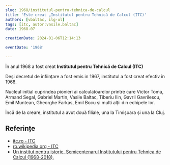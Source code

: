 ```yaml
---
slug: 1968/institutul-pentru-tehnica-de-calcul
title: 'Este creat „Institutul pentru Tehnică de Calcul (ITC)'
authors: [vbaltac, ilg-ul]
tags: [itc, autor:vasile.baltac]
date: 1968-07

creationDate: 2024-01-06T12:14:13

eventDate: '1968'

---
```


În anul 1968 a fost creat **Institutul pentru Tehnică de Calcul (ITC)**

<!-- truncate -->

Deși decretul de înființare a fost emis in 1967, institutul a fost
creat efectiv în 1968.

Nucleul initial cuprindea pionieri ai calculatoarelor printre care
Victor Toma, Armand Segal, Gabriel Martin, Vasile Baltac, Tiberiu Ilin,
Gavril Gavrilescu, Emil Muntean, Gheorghe Farkas, Emil Bocu și multi
alții din echipele lor.

Încă de la creare, institutul a avut două filiale, una la Timișoara
și una la Cluj.

## Referințe

- [itc.ro - ITC](https://www.itc.ro)
- [ro.wikipedia.org - ITC](https://ro.wikipedia.org/wiki/Institutul_pentru_Tehnică_de_Calcul)
- [Un institut pentru istorie. Semicentenarul Institutului pentru Tehnica de Calcul (1968-2018), ](https://www.agir.ro/carte/un-institut-pentru-istorie-semicentenarul-institutului-pentru-tehnica-de-calcul-1968-2018-123155.html)
